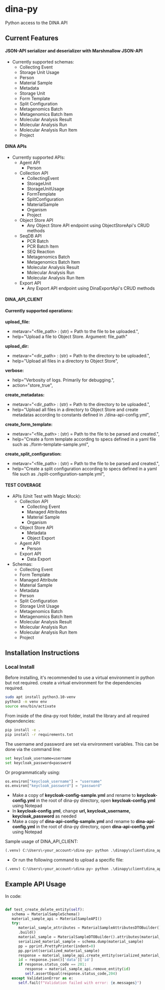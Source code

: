 # dina-py

Python access to the DINA API

## Current Features

#### JSON-API serializer and deserializer with Marshmallow JSON-API
- Currently supported schemas:
    - Collecting Event
    - Storage Unit Usage
    - Person
    - Material Sample
    - Metadata
    - Storage Unit
    - Form Template
    - Split Configuration
    - Metagenomics Batch
    - Metagenomics Batch Item
    - Molecular Analysis Result
    - Molecular Analysis Run
    - Molecular Analysis Run Item
    - Project
#### DINA APIs
- Currently supported APIs:
    - Agent API
      - Person
    - Collection API
      - CollectingEvent
      - StorageUnit
      - StorageUnitUsage
      - FormTemplate
      - SplitConfiguration
      - MaterialSample
      - Organism
      - Project
    - Object Store API
      - Any Object Store API endpoint using ObjectStoreApi's CRUD methods 
    - SeqDB API
      - PCR Batch
      - PCR Batch Item
      - SEQ Reaction
      - Metagenomics Batch
      - Metagenomics Batch Item
      - Molecular Analysis Result
      - Molecular Analysis Run
      - Molecular Analysis Run Item
    - Export API
      - Any Export API endpoint using DinaExportApi's CRUD methods 
  
#### DINA_API_CLIENT
#### Currently supported operations:
   **upload_file:**
   - metavar="<file_path> : (str) = Path to the file to be uploaded.",
   - help="Upload a file to Object Store. Argument: file_path"
     
   **upload_dir:**
   - metavar="<dir_path> : (str) = Path to the directory to be uploaded.",
   - help="Upload all files in a directory to Object Store",
   
   **verbose:**
   - help="Verbosity of logs. Primarily for debugging.",
   - action="store_true",

   **create_metadatas:**
   - metavar="<dir_path> : (str) = Path to the directory to be uploaded.",
   - help="Upload all files in a directory to Object Store and create metadatas according to constants defined in ./dina-api-config.yml",

   **create_form_template:**
   - metavar="<file_path> : (str) = Path to the file to be parsed and created.",
   - help="Create a form template according to specs defined in a yaml file such as ./form-template-sample.yml",

   **create_split_configuration:**
   - metavar="<file_path> : (str) = Path to the file to be parsed and created.",
   - help="Create a split configuration according to specs defined in a yaml file such as ./split-configuration-sample.yml",

#### TEST COVERAGE
- APIs (Unit Test with Magic Mock):
    - Collection API
      - Collecting Event
      - Managed Attributes
      - Material Sample
      - Organism
    - Object Store API
      - Metadata
      - Object Export
    - Agent API
      - Person
    - Export API
      - Data Export
- Schemas:
   - Collecting Event
   - Form Template
   - Managed Attribute
   - Material Sample
   - Metadata
   - Person
   - Split Configuration
   - Storage Unit Usage
   - Metagenomics Batch
   - Metagenomics Batch Item
   - Molecular Analysis Result
   - Molecular Analysis Run
   - Molecular Analysis Run Item
   - Project

## Installation Instructions
### Local Install

Before installing, it's recommended to use a virtual environment in python but not required. create 
a virtual environment for the dependencies required.

```bash
sudo apt install python3.10-venv
python3 -m venv env
source env/bin/activate
```
From inside of the dina-py root folder, install the library and all required dependencies:

```bash
pip install -e .
pip install -r requirements.txt
```

The username and password are set via environment variables. This can be done via the command line:

```bash
set keycloak_username=username
set keycloak_password=password
```

Or programmatically using:

```py
os.environ["keycloak_username"] = "username"
os.environ["keycloak_password"] = "password"
```

* Make a copy of **keycloak-config-sample.yml** and rename to **keycloak-config.yml** in the root of dina-py directory, open **keycloak-config.yml** using Notepad
* In **keycloak-config.yml**, change **url, keycloak_username, keycloak_password** as needed
* Make a copy of **dina-api-config-sample.yml** and rename to **dina-api-config.yml** in the root of dina-py directory, open **dina-api-config.yml** using Notepad

Sample usage of DINA_API_CLIENT:
```py
(.venv) C:\Users\<your_account>\dina-py> python .\dinapy\client\dina_api_client.py -upload_dir '<object_upload_dir>'
```
* Or run the following command to upload a specific file:
```py
(.venv) C:\Users\<your_account>\dina-py> python .\dinapy\client\dina_api_client.py -upload_file '<object_upload_dir>/<file_name>'
```

## Example API Usage

In code:
```py

def test_create_delete_entity(self):
   schema = MaterialSampleSchema()
   material_sample_api = MaterialSampleAPI()
   try:
      material_sample_attributes = MaterialSampleAttributesDTOBuilder().group("aafc").materialSampleName("test").materialSampleType("WHOLE_ORGANISM")\
      .build()
      material_sample = MaterialSampleDTOBuilder().attributes(material_sample_attributes).build()
      serialized_material_sample = schema.dump(material_sample)
      pp = pprint.PrettyPrinter(indent=0)
      pp.pprint(serialized_material_sample)
      response = material_sample_api.create_entity(serialized_material_sample)
      id = response.json()['data']['id']
      if response.status_code == 201:
         response = material_sample_api.remove_entity(id)
         self.assertEqual(response.status_code,204)
   except ValidationError as e:
      self.fail(f"Validation failed with error: {e.messages}")